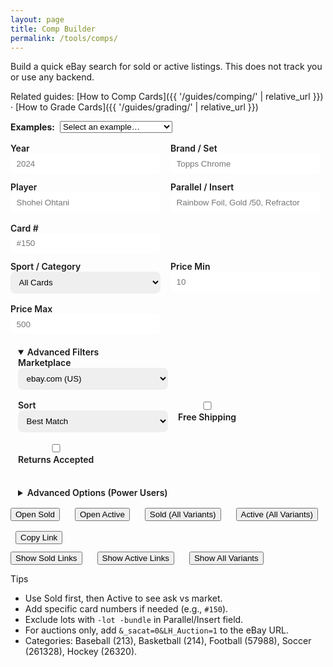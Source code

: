 ```yaml
---
layout: page
title: Comp Builder
permalink: /tools/comps/
---
```


Build a quick eBay search for sold or active listings. This does not track you or use any backend.

Related guides: [How to Comp Cards]({{ '/guides/comping/' | relative_url }}) · [How to Grade Cards]({{ '/guides/grading/' | relative_url }})

<div class="examples" aria-label="Examples">
  <label for="preset"><strong>Examples:</strong></label>
  <select id="preset">
    <option value="">Select an example…</option>
    <option value="ohtani-refractor">Ohtani · Chrome Refractor</option>
    <option value="elly-rainbow">Elly · Rainbow Foil</option>
    <option value="julio-rc">Julio · RC #150</option>
  </select>
</div>

<form id="comp-form" class="comp-form" onsubmit="return false;">
  <div class="row">
    <label>Year
      <input type="number" id="year" placeholder="2024" min="1900" max="2100">
    </label>
    <label>Brand / Set
      <input type="text" id="brand" placeholder="Topps Chrome">
    </label>
  </div>
  <div class="row">
    <label>Player
      <input type="text" id="player" placeholder="Shohei Ohtani">
    </label>
    <label>Parallel / Insert
      <input type="text" id="parallel" placeholder="Rainbow Foil, Gold /50, Refractor">
    </label>
    <label>Card #
      <input type="text" id="cardNo" placeholder="#150">
    </label>
  </div>
  <div class="row">
    <label>Sport / Category
      <select id="category">
        <option value="">All Cards</option>
        <option value="213">Baseball</option>
        <option value="214">Basketball</option>
        <option value="57988">Football</option>
        <option value="261328">Soccer</option>
        <option value="26320">Hockey</option>
      </select>
    </label>
    <label>Price Min
      <input type="number" id="minPrice" placeholder="10" min="0" step="1">
    </label>
    <label>Price Max
      <input type="number" id="maxPrice" placeholder="500" min="0" step="1">
    </label>
  </div>
  <details class="advanced" open>
    <summary>Advanced Filters</summary>
    <div class="row">
    <label>Marketplace
      <select id="domain">
        <option value="com">ebay.com (US)</option>
        <option value="co.uk">ebay.co.uk (UK)</option>
        <option value="ca">ebay.ca (CA)</option>
      </select>
    </label>
    <label>Sort
      <select id="sort">
        <option value="">Best Match</option>
        <option value="12">Newly Listed</option>
        <option value="1">Ending Soonest</option>
        <option value="15">Price+Ship: Lowest</option>
        <option value="16">Price+Ship: Highest</option>
        <option value="13">Recently Ended (Sold)</option>
      </select>
    </label>
    <label><input type="checkbox" id="freeShip"> Free Shipping</label>
    <label><input type="checkbox" id="returns"> Returns Accepted</label>
    </div>
  </details>
  <details class="advanced">
    <summary>Advanced Options (Power Users)</summary>
  <div class="row">
    <label class="stack">Condition filters (multi‑select)
      <select id="condSelect" multiple size="6">
        <option value="raw" selected>Raw</option>
        <option value="psa10">PSA 10</option>
        <option value="psa9">PSA 9</option>
        <option value="bgs95">BGS 9.5</option>
        <option value="sgc10">SGC 10</option>
        <option value="cgc10">CGC 10</option>
      </select>
      <button type="button" class="chip" id="slabOnly">Slabbed only</button>
    </label>
    <label class="stack">Listing type (multi‑select)
      <select id="listingType" multiple size="2">
        <option value="auction">Auctions</option>
        <option value="bin">Buy It Now</option>
      </select>
    </label>
    <fieldset>
      <legend>Search options</legend>
      <label><input type="checkbox" id="exactPlayer"> Exact player</label>
      <label><input type="checkbox" id="exactParallel"> Exact parallel</label>
      <label title="Search listing descriptions (can add noise)"><input type="checkbox" id="titleDesc"> Search description</label>
      <label><input type="checkbox" id="excludeLots" checked> Exclude lots</label>
    </fieldset>
    </div>
    <div class="row">
    <label class="stack">Synonym presets (multi‑select)
      <select id="synonyms" multiple size="3">
        <option value="rc">RC ↔ Rookie Card</option>
        <option value="refractor">Refractor ↔ Silver Prizm</option>
        <option value="numbering">/xx ↔ #/xx</option>
      </select>
    </label>
    </div>
  </details>
  <div class="row">
    <button class="btn" id="sold">Open Sold</button>
    <button class="btn btn--secondary" id="active" style="margin-left:.5rem">Open Active</button>
    <button class="btn" id="soldAll" style="margin-left:.5rem">Sold (All Variants)</button>
    <button class="btn btn--secondary" id="activeAll" style="margin-left:.5rem">Active (All Variants)</button>
    <button class="btn" id="copy" style="margin-left:.5rem">Copy Link</button>
  </div>
  <div class="row">
    <button class="btn" id="showSold">Show Sold Links</button>
    <button class="btn btn--secondary" id="showActive" style="margin-left:.5rem">Show Active Links</button>
    <button class="btn" id="showAll" style="margin-left:.5rem">Show All Variants</button>
  </div>
</form>

<div id="comp-results" class="comp-results" hidden>
  <h3>Search Link Preview</h3>
  <div id="results-summary" class="results-summary"></div>
  <ul id="results-list" class="results-list"></ul>
  <div class="row">
    <button class="btn" id="openShown">Open Shown In Tabs</button>
  </div>
</div>

<script>
(function(){
  const enc = s => encodeURIComponent(s.trim()).replace(/%20/g, '+');
  // remember marketplace/sort
  try {
    const savedDomain = localStorage.getItem('cards-domain');
    const savedSort = localStorage.getItem('cards-sort');
    if (savedDomain) document.getElementById('domain').value = savedDomain;
    if (savedSort) document.getElementById('sort').value = savedSort;
    document.getElementById('domain').addEventListener('change', e=> localStorage.setItem('cards-domain', e.target.value));
    document.getElementById('sort').addEventListener('change', e=> localStorage.setItem('cards-sort', e.target.value));
  } catch(e) {}
  function baseParts(){
    const year = document.getElementById('year').value.trim();
    const brand = document.getElementById('brand').value.trim();
    const player = document.getElementById('player').value.trim();
    const parallel = document.getElementById('parallel').value.trim();
    const cardNo = document.getElementById('cardNo').value.trim();
    const exactPlayer = document.getElementById('exactPlayer')?.checked;
    const exactParallel = document.getElementById('exactParallel')?.checked;
    const excludeLots = document.getElementById('excludeLots')?.checked;
    const parts = [];
    if (year) parts.push(year);
    if (brand) parts.push(brand);
    if (player) parts.push(exactPlayer ? `"${player}"` : player);
    if (parallel) parts.push(exactParallel ? `"${parallel}"` : parallel);
    if (cardNo) parts.push(cardNo.startsWith('#') ? cardNo : `#${cardNo}`);
    return { parts, excludeLots };
  }
  function toQuery(parts, modifiers){
    let q = parts.join(' ').replace(/\s+/g,' ').trim();
    if (modifiers?.length) q += ' ' + modifiers.join(' ');
    return enc(q);
  }
  function buildParams(sold){
    const cat = document.getElementById('category').value;
    const listing = Array.from(document.getElementById('listingType').selectedOptions).map(o=>o.value);
    const minP = document.getElementById('minPrice').value;
    const maxP = document.getElementById('maxPrice').value;
    const titleDesc = document.getElementById('titleDesc')?.checked;
    let params = '';
    if (sold) params += '&LH_Sold=1&LH_Complete=1';
    const sort = document.getElementById('sort').value;
    if (sort) params += '&_sop=' + encodeURIComponent(sort);
    else params += sold ? '&_sop=13' : '&_sop=12';
    if (cat) params += '&_sacat=' + encodeURIComponent(cat);
    if (listing.includes('auction')) params += '&LH_Auction=1';
    if (listing.includes('bin')) params += '&LH_BIN=1';
    if (minP) params += '&_udlo=' + encodeURIComponent(minP);
    if (maxP) params += '&_udhi=' + encodeURIComponent(maxP);
    if (titleDesc) params += '&LH_TitleDesc=1';
    if (document.getElementById('freeShip').checked) params += '&LH_FS=1';
    if (document.getElementById('returns').checked) params += '&LH_Returns=1';
    return params;
  }
  function condMods(){
    const selected = Array.from(document.getElementById('condSelect').selectedOptions).map(o=>o.value);
    const map = {
      raw:   '-PSA -BGS -SGC',
      psa10: 'PSA 10 -BGS -SGC',
      psa9:  'PSA 9 -BGS -SGC',
      bgs95: 'BGS 9.5 -PSA -SGC',
      sgc10: 'SGC 10 -PSA -BGS',
      cgc10: 'CGC 10 -PSA -BGS -SGC'
    };
    const mods = selected.map(v=> map[v]).filter(Boolean);
    return mods.length ? mods : [''];
  }
  function synonymParts(parts){
    const selected = Array.from(document.getElementById('synonyms').selectedOptions).map(o=>o.value);
    const out = [parts];
    if (selected.includes('rc')){
      out.push(parts.map(x=> x.replace(/\bRC\b/gi,'"Rookie Card"')));
    }
    if (selected.includes('refractor')){
      out.push(parts.map(x=> x.replace(/\bRefractor\b/gi,'"Silver Prizm"')));
    }
    if (selected.includes('numbering')){
      out.push(parts.map(x=> x.replace(/\/(\d{1,3})\b/g,'#/$1')));
    }
    const seen = new Set();
    const uniq = [];
    for (const arr of out){ const key = arr.join(' '); if(!seen.has(key)){ seen.add(key); uniq.push(arr); } }
    return uniq;
  }
  function buildUrls(sold, allVariants){
    const { parts, excludeLots } = baseParts();
    const partSets = allVariants ? synonymParts(parts) : [parts];
    const cmods = condMods();
    const urls = [];
    for (const p of partSets){
      for (const m of cmods){
        const mods = [];
        if (m) mods.push(m);
        if (excludeLots) mods.push('-lot -bundle');
        const q = toQuery(p, mods);
        const dom = document.getElementById('domain').value || 'com';
        urls.push('https://www.ebay.' + dom + '/sch/i.html?_nkw=' + q + buildParams(sold));
      }
    }
    return urls;
  }
  function openUrl(sold){
    buildUrls(sold, false).forEach(u=> window.open(u, '_blank'));
  }
  function openUrlAll(sold){
    buildUrls(sold, true).forEach(u=> window.open(u, '_blank'));
  }
  function renderResults(sold, allVariants){
    const urls = buildUrls(sold, !!allVariants);
    const box = document.getElementById('comp-results');
    const list = document.getElementById('results-list');
    const summary = document.getElementById('results-summary');
    list.innerHTML = '';
    // label links with condition/variant if encoded in query
    urls.forEach((u)=>{
      const li = document.createElement('li');
      li.innerHTML = `<a href="${u}" target="_blank">${u.includes('PSA+10')?'PSA 10':u.includes('PSA+9')?'PSA 9':u.includes('BGS+9.5')?'BGS 9.5':u.includes('SGC+10')?'SGC 10':u.includes('CGC+10')?'CGC 10':'Raw'} · ${u.includes('Rookie+Card')?'RC→Rookie Card':u.includes('Silver+Prizm')?'Refractor→Silver Prizm':u.includes('%23%2F')?'/xx→#/xx':'Base'} · ebay.${(document.getElementById('domain').value||'com')}</a>`;
      list.appendChild(li);
    });
    summary.textContent = `${sold ? 'Sold' : 'Active'} · ${urls.length} link${urls.length!==1?'s':''}`;
    box.hidden = false;
  }
  function copyLink(){
    const urls = buildUrls(true, false);
    const url = urls[0];
    if (navigator.clipboard?.writeText) navigator.clipboard.writeText(url).then(()=>alert('Link copied to clipboard')).catch(()=>alert(url));
    else alert(url);
  }
  document.getElementById('sold').addEventListener('click', () => openUrl(true));
  document.getElementById('active').addEventListener('click', () => openUrl(false));
  document.getElementById('soldAll').addEventListener('click', () => openUrlAll(true));
  document.getElementById('activeAll').addEventListener('click', () => openUrlAll(false));
  document.getElementById('showSold').addEventListener('click', () => renderResults(true, false));
  document.getElementById('showActive').addEventListener('click', () => renderResults(false, false));
  document.getElementById('showAll').addEventListener('click', () => renderResults(true, true));
  document.getElementById('openShown').addEventListener('click', () => {
    document.querySelectorAll('#results-list a').forEach(a=> window.open(a.href, '_blank'));
  });
  document.getElementById('copy').addEventListener('click', copyLink);

  // Slabbed only toggle
  document.getElementById('slabOnly').addEventListener('click', ()=>{
    const sel = document.getElementById('condSelect');
    Array.from(sel.options).forEach(o=> o.selected = false);
    ['psa10','psa9','bgs95','sgc10','cgc10'].forEach(val=>{
      const opt = Array.from(sel.options).find(o=> o.value===val);
      if (opt) opt.selected = true;
    });
  });

  // Example chips
  function applyPreset(name){
    const set = (id,val)=>{ const el=document.getElementById(id); el.value = val; };
    const check = (id,val)=>{ const el=document.getElementById(id); el.checked = val; };
    // reset basics
    set('year',''); set('brand',''); set('player',''); set('parallel',''); set('cardNo','');
    check('exactPlayer', true); check('exactParallel', false);
    if (name==='ohtani-refractor'){
      set('year','2024'); set('brand','Topps Chrome'); set('player','Shohei Ohtani'); set('parallel','Refractor');
    } else if (name==='elly-rainbow'){
      set('year','2024'); set('brand','Topps'); set('player','Elly De La Cruz'); set('parallel','Rainbow Foil');
    } else if (name==='julio-rc'){
      set('year','2022'); set('brand','Topps'); set('player','Julio Rodriguez'); set('cardNo','#150');
    }
    renderResults(true,false);
  }
  const presetSel = document.getElementById('preset');
  presetSel.addEventListener('change', ()=>{
    if (presetSel.value) applyPreset(presetSel.value);
  });
})();
</script>

<style>
.comp-form { margin-top: 1rem; }
.comp-form .row { display: flex; gap: 1rem; flex-wrap: wrap; margin-bottom: .75rem; }
.comp-form label { display: flex; flex-direction: column; font-weight: 600; color: var(--muted); }
.comp-form input[type="text"], .comp-form input[type="number"], .comp-form select { padding: .55rem .6rem; border-radius: 8px; border: 1px solid var(--border); min-width: 15rem; }
label.stack select { min-width: 14rem; }
fieldset { border: 1px solid var(--border); border-radius: 8px; padding: .5rem .75rem; }
legend { padding: 0 .25rem; color: var(--muted); }
.examples { margin:.5rem 0 1rem; display:flex; gap:.5rem; align-items:center; flex-wrap:wrap; }
.chip { border:1px solid var(--border); background:transparent; padding:.35rem .6rem; border-radius:999px; cursor:pointer; }
.advanced { border:1px solid var(--border); border-radius:10px; padding:.5rem .75rem; margin:.5rem 0; }
.advanced > summary { cursor:pointer; font-weight:600; color: var(--muted); }
.comp-results { margin-top: 1rem; }
.comp-results .results-list { list-style: none; padding: 0; }
.comp-results .results-list li { padding: .35rem 0; border-bottom: 1px solid var(--border); }
.comp-results .results-summary { color: var(--muted); margin-bottom: .35rem; }
</style>

Tips
- Use Sold first, then Active to see ask vs market.
- Add specific card numbers if needed (e.g., `#150`).
- Exclude lots with `-lot -bundle` in Parallel/Insert field.
- For auctions only, add `&_sacat=0&LH_Auction=1` to the eBay URL.
- Categories: Baseball (213), Basketball (214), Football (57988), Soccer (261328), Hockey (26320).

